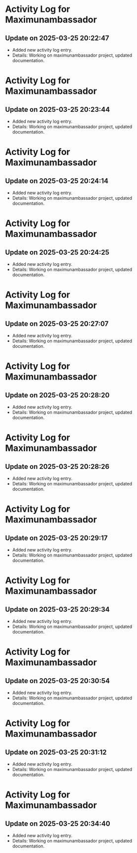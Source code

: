 # Activity Log for Maximunambassador

## Update on 2025-03-25 20:22:47
- Added new activity log entry.
- Details: Working on maximunambassador project, updated documentation.

# Activity Log for Maximunambassador

## Update on 2025-03-25 20:23:44
- Added new activity log entry.
- Details: Working on maximunambassador project, updated documentation.

# Activity Log for Maximunambassador

## Update on 2025-03-25 20:24:14
- Added new activity log entry.
- Details: Working on maximunambassador project, updated documentation.

# Activity Log for Maximunambassador

## Update on 2025-03-25 20:24:25
- Added new activity log entry.
- Details: Working on maximunambassador project, updated documentation.

# Activity Log for Maximunambassador

## Update on 2025-03-25 20:27:07
- Added new activity log entry.
- Details: Working on maximunambassador project, updated documentation.

# Activity Log for Maximunambassador

## Update on 2025-03-25 20:28:20
- Added new activity log entry.
- Details: Working on maximunambassador project, updated documentation.

# Activity Log for Maximunambassador

## Update on 2025-03-25 20:28:26
- Added new activity log entry.
- Details: Working on maximunambassador project, updated documentation.

# Activity Log for Maximunambassador

## Update on 2025-03-25 20:29:17
- Added new activity log entry.
- Details: Working on maximunambassador project, updated documentation.

# Activity Log for Maximunambassador

## Update on 2025-03-25 20:29:34
- Added new activity log entry.
- Details: Working on maximunambassador project, updated documentation.

# Activity Log for Maximunambassador

## Update on 2025-03-25 20:30:54
- Added new activity log entry.
- Details: Working on maximunambassador project, updated documentation.

# Activity Log for Maximunambassador

## Update on 2025-03-25 20:31:12
- Added new activity log entry.
- Details: Working on maximunambassador project, updated documentation.

# Activity Log for Maximunambassador

## Update on 2025-03-25 20:34:40
- Added new activity log entry.
- Details: Working on maximunambassador project, updated documentation.

